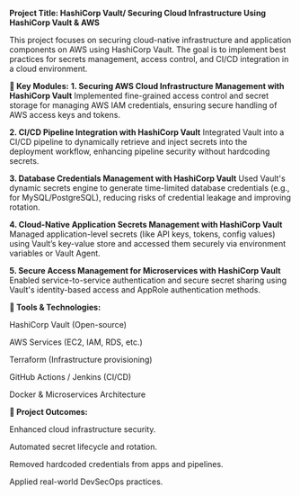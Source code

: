 **Project Title: HashiCorp Vault/ Securing Cloud Infrastructure Using HashiCorp Vault & AWS**

This project focuses on securing cloud-native infrastructure and application components on AWS using HashiCorp Vault. The goal is to implement best practices for secrets management, access control, and CI/CD integration in a cloud environment.

**🔐 Key Modules:**
**1. Securing AWS Cloud Infrastructure Management with HashiCorp Vault**
Implemented fine-grained access control and secret storage for managing AWS IAM credentials, ensuring secure handling of AWS access keys and tokens.

**2. CI/CD Pipeline Integration with HashiCorp Vault**
Integrated Vault into a CI/CD pipeline to dynamically retrieve and inject secrets into the deployment workflow, enhancing pipeline security without hardcoding secrets.

**3. Database Credentials Management with HashiCorp Vault**
Used Vault's dynamic secrets engine to generate time-limited database credentials (e.g., for MySQL/PostgreSQL), reducing risks of credential leakage and improving rotation.

**4. Cloud-Native Application Secrets Management with HashiCorp Vault**
Managed application-level secrets (like API keys, tokens, config values) using Vault’s key-value store and accessed them securely via environment variables or Vault Agent.

**5. Secure Access Management for Microservices with HashiCorp Vault**
Enabled service-to-service authentication and secure secret sharing using Vault's identity-based access and AppRole authentication methods.

**🧰 Tools & Technologies:**

HashiCorp Vault (Open-source)

AWS Services (EC2, IAM, RDS, etc.)

Terraform (Infrastructure provisioning)

GitHub Actions / Jenkins (CI/CD)

Docker & Microservices Architecture


**📘 Project Outcomes:**

Enhanced cloud infrastructure security.

Automated secret lifecycle and rotation.

Removed hardcoded credentials from apps and pipelines.

Applied real-world DevSecOps practices.
